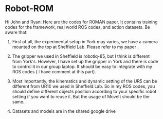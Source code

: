 # Robot-ROM
Hi John and Ryan:
Here are the codes for ROMAN paper. It contains training codes for the framework, real world ROS codes, and action datasets. Be aware that:
1. First of all, the experimental setup in York may varies, we have a camera mounted on the top at Sheffield Lab. Please refer to my paper .
   
2. The gripper we used in Sheffield is robotiq-85, but I think is different from York's. However, I have set up the gripper in York and there is code to control it in our group laptop. It should be easy to integrate with my ROS codes ( I have comment at this part).
   
3. Most importantly, the kinematics and dynamic setting of the UR5 can be different from UR10 we used in Sheffield Lab. So in my ROS codes, you should define different objects position according to your specific robot setting if you want to reuse it. But the usage of MoveIt should be the same.
 
4. Datasets and models are in the shared google drive
